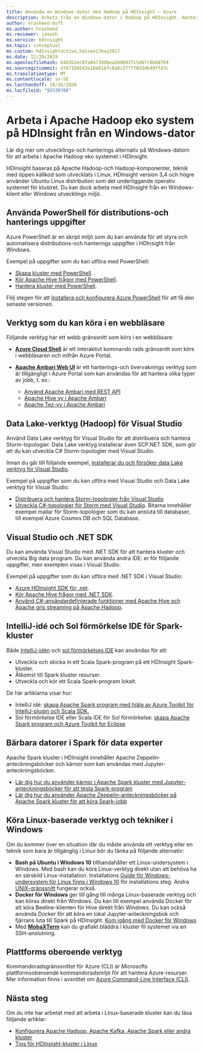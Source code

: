 ```yaml
---
title: Använda en Windows-dator med Hadoop på HDInsight – Azure
description: Arbeta från en Windows-dator i Hadoop på HDInsight. Hantera och fråga kluster med PowerShell-, Visual Studio-och Linux-verktyg. Utveckla Big data-lösningar med .NET.
author: hrasheed-msft
ms.author: hrasheed
ms.reviewer: jasonh
ms.service: hdinsight
ms.topic: conceptual
ms.custom: hdinsightactive,hdiseo17may2017
ms.date: 12/20/2019
ms.openlocfilehash: 6482b2ec07a0473ddbea2098d37c5d67c8b68704
ms.sourcegitcommit: d767156543e16e816fc8a0c3777f033d649ffd3c
ms.translationtype: MT
ms.contentlocale: sv-SE
ms.lasthandoff: 10/26/2020
ms.locfileid: "92539708"
---
```

# <a name="work-in-the-apache-hadoop-ecosystem-on-hdinsight-from-a-windows-pc"></a>Arbeta i Apache Hadoop eko system på HDInsight från en Windows-dator

Lär dig mer om utvecklings-och hanterings alternativ på Windows-datorn för att arbeta i Apache Hadoop eko systemet i HDInsight.

HDInsight baseras på Apache Hadoop-och Hadoop-komponenter, teknik med öppen källkod som utvecklats i Linux. HDInsight version 3,4 och högre använder Ubuntu Linux distribution som det underliggande operativ systemet för klustret. Du kan dock arbeta med HDInsight från en Windows-klient eller Windows utvecklings miljö.

## <a name="use-powershell-for-deployment-and-management-tasks"></a>Använda PowerShell för distributions-och hanterings uppgifter

Azure PowerShell är en skript miljö som du kan använda för att styra och automatisera distributions-och hanterings uppgifter i HDInsight från Windows.

Exempel på uppgifter som du kan utföra med PowerShell:

* [Skapa kluster med PowerShell](hdinsight-hadoop-create-linux-clusters-azure-powershell.md).
* [Kör Apache Hive frågor med PowerShell](hadoop/apache-hadoop-use-hive-powershell.md).
* [Hantera kluster med PowerShell](hdinsight-administer-use-powershell.md).

Följ stegen för att [Installera och konfigurera Azure PowerShell](/powershell/azure/install-az-ps) för att få den senaste versionen.

## <a name="utilities-you-can-run-in-a-browser"></a>Verktyg som du kan köra i en webbläsare

Följande verktyg har ett webb gränssnitt som körs i en webbläsare:
* **[Azure Cloud Shell](../cloud-shell/overview.md)** är ett interaktivt kommando rads gränssnitt som körs i webbläsaren och inifrån Azure Portal.

* **[Apache Ambari Web UI](hdinsight-hadoop-manage-ambari.md)** är ett hanterings-och övervaknings verktyg som är tillgängligt i Azure Portal som kan användas för att hantera olika typer av jobb, t. ex.:
    * [Använd Apache Ambari med REST API](hdinsight-hadoop-manage-ambari-rest-api.md)
    * [Apache Hive vy i Apache Ambari](hadoop/apache-hadoop-use-hive-ambari-view.md)
    * [Apache Tez-vy i Apache Ambari](./index.yml)

## <a name="data-lake-hadoop-tools-for-visual-studio"></a>Data Lake-verktyg (Hadoop) för Visual Studio

Använd Data Lake verktyg för Visual Studio för att distribuera och hantera Storm-topologier. Data Lake verktyg installerar även SCP.NET SDK, som gör att du kan utveckla C# Storm-topologier med Visual Studio.

Innan du går till följande exempel, [installerar du och försöker data Lake verktyg för Visual Studio](hadoop/apache-hadoop-visual-studio-tools-get-started.md).

Exempel på uppgifter som du kan utföra med Visual Studio och Data Lake verktyg för Visual Studio:
* [Distribuera och hantera Storm-topologier från Visual Studio](storm/apache-storm-deploy-monitor-topology-linux.md)
* [Utveckla C#-topologier för Storm med Visual Studio](storm/apache-storm-develop-csharp-visual-studio-topology.md). Bitarna innehåller exempel mallar för Storm-topologier som du kan ansluta till databaser, till exempel Azure Cosmos DB och SQL Database.

## <a name="visual-studio-and-the-net-sdk"></a>Visual Studio och .NET SDK

Du kan använda Visual Studio med .NET SDK för att hantera kluster och utveckla Big data program. Du kan använda andra IDE: er för följande uppgifter, men exemplen visas i Visual Studio.

Exempel på uppgifter som du kan utföra med .NET SDK i Visual Studio:
* [Azure HDInsight SDK för .net](/dotnet/api/overview/azure/hdinsight?view=azure-dotnet&preserve-view=true).
* [Kör Apache Hive frågor med .NET SDK](hadoop/apache-hadoop-use-hive-dotnet-sdk.md).
* [Använd C#-användardefinierade funktioner med Apache Hive och Apache gris streaming på Apache Hadoop](hadoop/apache-hadoop-hive-pig-udf-dotnet-csharp.md).

## <a name="intellij-idea-and-eclipse-ide-for-spark-clusters"></a>IntelliJ-idé och Sol förmörkelse IDE för Spark-kluster

Både [IntelliJ-idén](https://www.jetbrains.com/idea/download) och [sol förmörkelses IDE](https://www.eclipse.org/downloads/) kan användas för att:
* Utveckla och skicka in ett Scala Spark-program på ett HDInsight Spark-kluster.
* Åtkomst till Spark kluster resurser.
* Utveckla och kör ett Scala Spark-program lokalt.

De här artiklarna visar hur:
* IntelliJ idé: [skapa Apache Spark program med hjälp av Azure Toolkit för IntelliJ-plugin och Scala SDK.](spark/apache-spark-intellij-tool-plugin.md)
* Sol förmörkelse IDE eller Scala IDE för Sol förmörkelse: [skapa Apache Spark program och Azure Toolkit for Eclipse](spark/apache-spark-eclipse-tool-plugin.md)

## <a name="notebooks-on-spark-for-data-scientists"></a>Bärbara datorer i Spark för data experter

Apache Spark kluster i HDInsight innehåller Apache Zeppelin-anteckningsböcker och kärnor som kan användas med Jupyter-anteckningsböcker.

* [Lär dig hur du använder kärnor i Apache Spark kluster med Jupyter-anteckningsböcker för att testa Spark-program](spark/apache-spark-zeppelin-notebook.md)
* [Lär dig hur du använder Apache Zeppelin-anteckningsböcker på Apache Spark kluster för att köra Spark-jobb](spark/apache-spark-jupyter-notebook-kernels.md)

## <a name="run-linux-based-tools-and-technologies-on-windows"></a>Köra Linux-baserade verktyg och tekniker i Windows

Om du kommer över en situation där du måste använda ett verktyg eller en teknik som bara är tillgänglig i Linux bör du tänka på följande alternativ:

* **Bash på Ubuntu i Windows 10** tillhandahåller ett Linux-undersystem i Windows. Med bash kan du köra Linux-verktyg direkt utan att behöva ha en särskild Linux-installation. Installations [Guide för Windows-undersystem för Linux finns i Windows 10](/windows/wsl/install-win10) för installations steg.  Andra [UNIX-gränssnitt](https://www.gnu.org/software/bash/) fungerar också.
* **Docker för Windows** ger till gång till många Linux-baserade verktyg och kan köras direkt från Windows. Du kan till exempel använda Docker för att köra Beeline-klienten för Hive direkt från Windows. Du kan också använda Docker för att köra en lokal Jupyter-anteckningsbok och fjärrans luta till Spark på HDInsight. [Kom igång med Docker för Windows](https://docs.docker.com/docker-for-windows/)
* Med **[MobaXTerm](https://mobaxterm.mobatek.net/)** kan du grafiskt bläddra i kluster fil systemet via en SSH-anslutning.

## <a name="cross-platform-tools"></a>Plattforms oberoende verktyg

Kommandoradsgränssnittet för Azure (CLI) är Microsofts plattformsoberoende kommandoradsmiljö för att hantera Azure-resurser.  Mer information finns i avsnittet om [Azure Command-Line Interface (CLI)](/cli/azure/).

## <a name="next-steps"></a>Nästa steg

Om du inte har arbetat med att arbeta i Linux-baserade kluster kan du läsa följande artiklar:
* [Konfigurera Apache Hadoop, Apache Kafka, Apache Spark eller andra kluster](hdinsight-hadoop-provision-linux-clusters.md)
* [Tips för HDInsight-kluster i Linux](hdinsight-hadoop-linux-information.md)